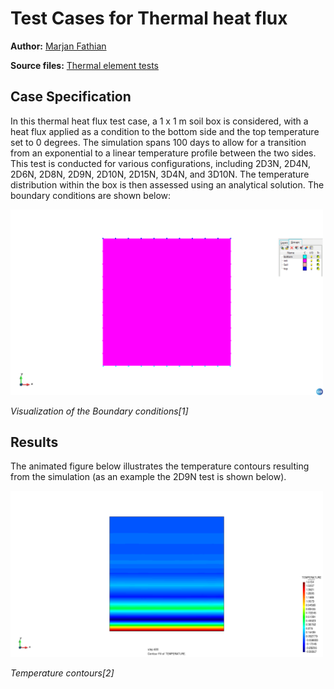 # Test Cases for Thermal heat flux

**Author:** [Marjan Fathian](https://github.com/indigocoral)

**Source files:** [Thermal element tests](https://github.com/KratosMultiphysics/Kratos/tree/master/applications/GeoMechanicsApplication/tests/test_thermal_element)


## Case Specification
In this thermal heat flux test case, a 1 x 1 m soil box is considered, with a heat flux applied as a condition to the bottom side and the top temperature set to 0 degrees. The simulation spans 100 days to allow for a transition from an exponential to a linear temperature profile between the two sides. This test is conducted for various configurations, including 2D3N, 2D4N, 2D6N, 2D8N, 2D9N, 2D10N, 2D15N, 3D4N, and 3D10N. The temperature distribution within the box is then assessed using an analytical solution.
The boundary conditions are shown below:

<img src="../data/test_heat_flux_boundary_conditions.png" width="500">

_Visualization of the Boundary conditions[1]_


## Results

The animated figure below illustrates the temperature contours resulting from the simulation (as an example the 2D9N test is shown below).

<img src="../data/test_thermal_heat_flux_2D9N_result.gif" width="500">

_Temperature contours[2]_


